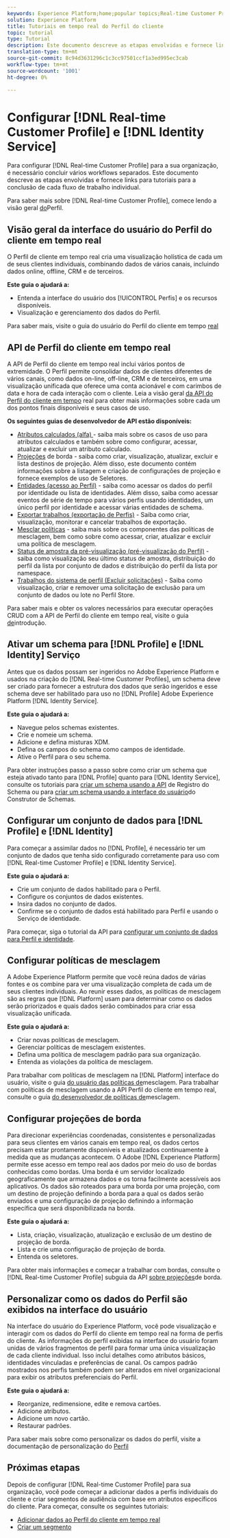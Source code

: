 ```yaml
---
keywords: Experience Platform;home;popular topics;Real-time Customer Profile;Identity Service;
solution: Experience Platform
title: Tutoriais em tempo real do Perfil do cliente
topic: tutorial
type: Tutorial
description: Este documento descreve as etapas envolvidas e fornece links para tutoriais para a conclusão de cada fluxo de trabalho individual.
translation-type: tm+mt
source-git-commit: 8c94d3631296c1c3cc97501ccf1a3ed995ec3cab
workflow-type: tm+mt
source-wordcount: '1001'
ht-degree: 0%

---
```



# Configurar [!DNL Real-time Customer Profile] e [!DNL Identity Service]

Para configurar [!DNL Real-time Customer Profile] para a sua organização, é necessário concluir vários workflows separados. Este documento descreve as etapas envolvidas e fornece links para tutoriais para a conclusão de cada fluxo de trabalho individual.

Para saber mais sobre [!DNL Real-time Customer Profile], comece lendo a visão geral [do](../profile/home.md)Perfil.

## Visão geral da interface do usuário do Perfil do cliente em tempo real

O Perfil de cliente em tempo real cria uma visualização holística de cada um de seus clientes individuais, combinando dados de vários canais, incluindo dados online, offline, CRM e de terceiros.

**Este guia o ajudará a:**
- Entenda a interface do usuário dos [!UICONTROL Perfis] e os recursos disponíveis.
- Visualização e gerenciamento dos dados do Perfil.

Para saber mais, visite o guia do usuário do Perfil do cliente em tempo [real](../profile/ui/user-guide.md)

## API de Perfil do cliente em tempo real

A API de Perfil do cliente em tempo real inclui vários pontos de extremidade. O Perfil permite consolidar dados de clientes diferentes de vários canais, como dados on-line, off-line, CRM e de terceiros, em uma visualização unificada que oferece uma conta acionável e com carimbos de data e hora de cada interação com o cliente. Leia a visão geral [da API do Perfil do cliente em tempo](../profile/api/overview.md) real para obter mais informações sobre cada um dos pontos finais disponíveis e seus casos de uso.

**Os seguintes guias de desenvolvedor de API estão disponíveis:**
- [Atributos calculados (alfa) ](../profile/api/computed-attributes.md) - saiba mais sobre os casos de uso para atributos calculados e também sobre como configurar, acessar, atualizar e excluir um atributo calculado.
- [Projeções](../profile/api/edge-projections.md) de borda - saiba como criar, visualização, atualizar, excluir e lista destinos de projeção. Além disso, este documento contém informações sobre a listagem e criação de configurações de projeção e fornece exemplos de uso de Seletores.
- [Entidades (acesso ao Perfil)](../profile/api/entities.md) - saiba como acessar os dados do perfil por identidade ou lista de identidades. Além disso, saiba como acessar eventos de série de tempo para vários perfis usando identidades, um único perfil por identidade e acessar várias entidades de schema.
- [Exportar trabalhos (exportação de Perfis)](../profile/api/export-jobs.md) - Saiba como criar, visualização, monitorar e cancelar trabalhos de exportação.
- [Mesclar políticas](../profile/api/merge-policies.md) - saiba mais sobre os componentes das políticas de mesclagem, bem como sobre como acessar, criar, atualizar e excluir uma política de mesclagem.
- [Status de amostra da pré-visualização (pré-visualização do Perfil)](../profile/api/preview-sample-status.md) - saiba como visualização seu último status de amostra, distribuição do perfil da lista por conjunto de dados e distribuição do perfil da lista por namespace.
- [Trabalhos do sistema de perfil (Excluir solicitações)](../profile/api/profile-system-jobs.md) - Saiba como visualização, criar e remover uma solicitação de exclusão para um conjunto de dados ou lote no Perfil Store.

Para saber mais e obter os valores necessários para executar operações CRUD com a API de Perfil do cliente em tempo real, visite o guia [de](../profile/api/getting-started.md)introdução.

## Ativar um schema para [!DNL Profile] e [!DNL Identity] Serviço

Antes que os dados possam ser ingeridos no Adobe Experience Platform e usados na criação do [!DNL Real-time Customer Profiles], um schema deve ser criado para fornecer a estrutura dos dados que serão ingeridos e esse schema deve ser habilitado para uso no [!DNL Profile] Adobe Experience Platform [!DNL Identity Service].

**Este guia o ajudará a:**
- Navegue pelos schemas existentes.
- Crie e nomeie um schema.
- Adicione e defina misturas XDM.
- Defina os campos do schema como campos de identidade.
- Ative o Perfil para o seu schema.

Para obter instruções passo a passo sobre como criar um schema que esteja ativado tanto para [!DNL Profile] quanto para [!DNL Identity Service], consulte os tutoriais para [criar um schema usando a API](../xdm/tutorials/create-schema-api.md) de Registro do Schema ou para [criar um schema usando a interface do usuário](../xdm/tutorials/create-schema-ui.md)do Construtor de Schemas.

## Configurar um conjunto de dados para [!DNL Profile] e [!DNL Identity]

Para começar a assimilar dados no [!DNL Profile], é necessário ter um conjunto de dados que tenha sido configurado corretamente para uso com [!DNL Real-time Customer Profile] e [!DNL Identity Service].

**Este guia o ajudará a:**
- Crie um conjunto de dados habilitado para o Perfil.
- Configure os conjuntos de dados existentes.
- Insira dados no conjunto de dados.
- Confirme se o conjunto de dados está habilitado para Perfil e usando o Serviço de identidade.

Para começar, siga o tutorial da API para [configurar um conjunto de dados para Perfil e identidade](../profile/tutorials/dataset-configuration.md).

## Configurar políticas de mesclagem

A Adobe Experience Platform permite que você reúna dados de várias fontes e os combine para ver uma visualização completa de cada um de seus clientes individuais. Ao reunir esses dados, as políticas de mesclagem são as regras que [!DNL Platform] usam para determinar como os dados serão priorizados e quais dados serão combinados para criar essa visualização unificada.

**Este guia o ajudará a:**
- Criar novas políticas de mesclagem.
- Gerenciar políticas de mesclagem existentes.
- Defina uma política de mesclagem padrão para sua organização.
- Entenda as violações da política de mesclagem.

Para trabalhar com políticas de mesclagem na [!DNL Platform] interface do usuário, visite o guia [do usuário das políticas de](../profile/ui/merge-policies.md)mesclagem. Para trabalhar com políticas de mesclagem usando a API Perfil do cliente em tempo real, consulte o guia [do desenvolvedor de políticas de](../profile/api/merge-policies.md)mesclagem.

## Configurar projeções de borda

Para direcionar experiências coordenadas, consistentes e personalizadas para seus clientes em vários canais em tempo real, os dados certos precisam estar prontamente disponíveis e atualizados continuamente à medida que as mudanças acontecem. O Adobe [!DNL Experience Platform] permite esse acesso em tempo real aos dados por meio do uso de bordas conhecidas como bordas. Uma borda é um servidor localizado geograficamente que armazena dados e os torna facilmente acessíveis aos aplicativos. Os dados são roteados para uma borda por uma projeção, com um destino de projeção definindo a borda para a qual os dados serão enviados e uma configuração de projeção definindo a informação específica que será disponibilizada na borda.

**Este guia o ajudará a:**
- Lista, criação, visualização, atualização e exclusão de um destino de projeção de borda.
- Lista e crie uma configuração de projeção de borda.
- Entenda os seletores.

Para obter mais informações e começar a trabalhar com bordas, consulte o [!DNL Real-time Customer Profile] subguia da API [sobre projeções](../profile/api/edge-projections.md)de borda.

## Personalizar como os dados do Perfil são exibidos na interface do usuário

Na interface do usuário do Experience Platform, você pode visualização e interagir com os dados do Perfil do cliente em tempo real na forma de perfis do cliente. As informações do perfil exibidas na interface do usuário foram unidas de vários fragmentos de perfil para formar uma única visualização de cada cliente individual. Isso inclui detalhes como atributos básicos, identidades vinculadas e preferências de canal. Os campos padrão mostrados nos perfis também podem ser alterados em nível organizacional para exibir os atributos preferenciais do Perfil.

**Este guia o ajudará a:**
- Reorganize, redimensione, edite e remova cartões.
- Adicione atributos.
- Adicione um novo cartão.
- Restaurar padrões.

Para saber mais sobre como personalizar os dados do perfil, visite a documentação de personalização do [Perfil](../profile/ui/profile-customization.md)

## Próximas etapas

Depois de configurar [!DNL Real-time Customer Profile] para sua organização, você pode começar a adicionar dados a perfis individuais do cliente e criar segmentos de audiência com base em atributos específicos do cliente. Para começar, consulte os seguintes tutoriais:

- [Adicionar dados ao Perfil do cliente em tempo real](../profile/tutorials/add-profile-data.md)
- [Criar um segmento](../segmentation/tutorials/create-a-segment.md)